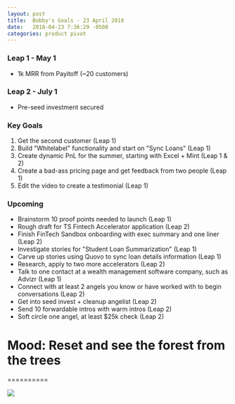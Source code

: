 ```yaml
---
layout: post
title:  Bobby's Goals - 23 April 2018
date:   2018-04-23 7:36:29 -0500
categories: product pivot
---
```


### Leap 1 - May 1

- 1k MRR from Payitoff (~20 customers)

### Leap 2 - July 1

- Pre-seed investment secured

### Key Goals

1. Get the second customer (Leap 1)
1. Build "Whitelabel" functionality and start on "Sync Loans" (Leap 1)
1. Create dynamic PnL for the summer, starting with Excel + Mint (Leap 1 & 2)
1. Create a bad-ass pricing page and get feedback from two people (Leap 1)
1. Edit the video to create a testimonial (Leap 1)

### Upcoming
- Brainstorm 10 proof points needed to launch (Leap 1)
- Rough draft for TS Fintech Accelerator application (Leap 2)
- Finish FinTech Sandbox onboarding with exec summary and one liner (Leap 2)
- Investigate stories for "Student Loan Summarization" (Leap 1)
- Carve up stories using Quovo to sync loan details information (Leap 1)
- Research, apply to two more accelerators (Leap 2)
- Talk to one contact at a wealth management software company, such as Advizr (Leap 1)
- Connect with at least 2 angels you know or have worked with to begin conversations (Leap 2)
- Get into seed invest + cleanup angelist (Leap 2)
- Send 10 forwardable intros with warm intros (Leap 2)
- Soft circle one angel, at least $25k check (Leap 2)

# Mood: Reset and see the forest from the trees
==========

![](https://media2.giphy.com/media/HqkzevBV9vB4Y/giphy.gif)
